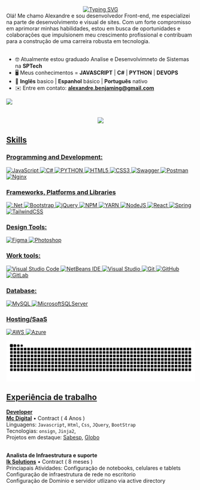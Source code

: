 <div align="center">
  <a href="https://git.io/typing-svg">
    <img src="https://readme-typing-svg.demolab.com?font=Fira+Code&weight=500&size=22&pause=1000&color=0000ff&center=true&vCenter=true&random=false&width=524&lines=%E2%8A%B9+Ola,+seja+bem+vindo+ao+meu+perfil!+%CB%99%E1%B5%95%CB%99+%E2%8A%B9+" alt="Typing SVG">
  </a>
</div>




<section align="left">
  Olá! Me chamo Alexandre e sou desenvolvedor Front-end, me especializei na parte de desenvolvimento e visual de sites. Com um forte compromisso em aprimorar minhas habilidades, estou em busca de oportunidades e colaborações que impulsionem meu crescimento profissional e contribuam para a construção de uma carreira robusta em tecnologia.<br> <br>
 
 - :nerd_face: Atualmente estou graduado Analise e Desenvolvimneto de Sistemas na **SPTech**
 - :desktop_computer: Meus conhecimentos = **JAVASCRIPT** | **C#** | **PYTHON** | **DEVOPS**
 - :open_book: **Inglês** basico | **Espanhol** básico | **Português** nativo
 - ✉️ Entre em contato: **alexandre.benjaming@gmail.com**
 
 <a href="https://www.linkedin.com/in/alexandrebenjamin" target="_blank"><img src="https://img.shields.io/badge/-LinkedIn-%230077B5?style=for-the-badge&logo=linkedin&logoColor=white" target="_blank"></a>
 
</section>
<br>
 <div align="center">
   <a href="https://github.com/AlexandreBen">
   <img height="180em" src="https://github-readme-stats.vercel.app/api?username=AlexandreBen&show_icons=true&theme=radical&include_all_commits=true&count_private=true"/>
     
</div>
   
</div>

## Skills

### Programming and Development:
![JavaScript](https://img.shields.io/badge/javascript-%23323330.svg?style=for-the-badge&logo=javascript&logoColor=%23F7DF1E)
![C#](https://img.shields.io/badge/c%23-%23239120.svg?style=for-the-badge&logo=csharp&logoColor=white)
![PYTHON](https://img.shields.io/badge/PYTHON-777BB4?style=for-the-badge&logo=python&logoColor=white)
![HTML5](https://img.shields.io/badge/html5-%23E34F26.svg?style=for-the-badge&logo=html5&logoColor=white)
![CSS3](https://img.shields.io/badge/css3-%231572B6.svg?style=for-the-badge&logo=css3&logoColor=white)
![Swagger](https://img.shields.io/badge/-Swagger-%23Clojure?style=for-the-badge&logo=swagger&logoColor=white)
![Postman](https://img.shields.io/badge/Postman-FF6C37?style=for-the-badge&logo=postman&logoColor=white)
![Nginx](https://img.shields.io/badge/nginx-%23009639.svg?style=for-the-badge&logo=nginx&logoColor=white)

### Frameworks, Platforms and Libraries
![.Net](https://img.shields.io/badge/.NET-5C2D91?style=for-the-badge&logo=.net&logoColor=white)
![Bootstrap](https://img.shields.io/badge/bootstrap-%238511FA.svg?style=for-the-badge&logo=bootstrap&logoColor=white)
![jQuery](https://img.shields.io/badge/jquery-%230769AD.svg?style=for-the-badge&logo=jquery&logoColor=white)
![NPM](https://img.shields.io/badge/NPM-%23CB3837.svg?style=for-the-badge&logo=npm&logoColor=white)
![YARN](https://img.shields.io/badge/YARN-%23CB3837.svg?style=for-the-badge&logo=yarn&logoColor=white)
![NodeJS](https://img.shields.io/badge/node.js-6DA55F?style=for-the-badge&logo=node.js&logoColor=white)
![React](https://img.shields.io/badge/react-%2320232a.svg?style=for-the-badge&logo=react&logoColor=%2361DAFB)
![Spring](https://img.shields.io/badge/spring-%236DB33F.svg?style=for-the-badge&logo=spring&logoColor=white)
![TailwindCSS](https://img.shields.io/badge/tailwindcss-%2338B2AC.svg?style=for-the-badge&logo=tailwind-css&logoColor=white)
### Design Tools:
![Figma](https://img.shields.io/badge/figma-%23F24E1E.svg?style=for-the-badge&logo=figma&logoColor=white)
![Photoshop](https://img.shields.io/badge/Photoshop-%230A0FFF.svg?style=for-the-badge&logo=Photoshop&logoColor=white)

### Work tools:
![Visual Studio Code](https://img.shields.io/badge/Visual%20Studio%20Code-0078d7.svg?style=for-the-badge&logo=visual-studio-code&logoColor=white)
![NetBeans IDE](https://img.shields.io/badge/NetBeans_IDE-1B6AC6.svg?style=for-the-badge&logo=apache-netbeans-ide&logoColor=white)
![Visual Studio](https://img.shields.io/badge/Visual%20Studio-5C2D91.svg?style=for-the-badge&logo=visual-studio&logoColor=white)
![Git](https://img.shields.io/badge/git-%23F05033.svg?style=for-the-badge&logo=git&logoColor=white)
![GitHub](https://img.shields.io/badge/github-%23121011.svg?style=for-the-badge&logo=github&logoColor=white)
![GitLab](https://img.shields.io/badge/gitlab-%23181717.svg?style=for-the-badge&logo=gitlab&logoColor=white)

### Database:
![MySQL](https://img.shields.io/badge/mysql-4479A1.svg?style=for-the-badge&logo=mysql&logoColor=white)
![MicrosoftSQLServer](https://img.shields.io/badge/Microsoft%20SQL%20Server-CC2927?style=for-the-badge&logo=microsoft%20sql%20server&logoColor=white)

### Hosting/SaaS
![AWS](https://img.shields.io/badge/AWS-%23FF9900.svg?style=for-the-badge&logo=amazon-aws&logoColor=white)
![Azure](https://img.shields.io/badge/azure-%230072C6.svg?style=for-the-badge&logo=microsoftazure&logoColor=white)
<br>

<picture align="center">
  <source media="(prefers-color-scheme: dark)" srcset="https://raw.githubusercontent.com/AlexandreBen/AlexandreBen/output/github-contribution-grid-snake-dark.svg">
  <source media="(prefers-color-scheme: light)" srcset="https://raw.githubusercontent.com/AlexandreBen/AlexandreBen/output/github-contribution-grid-snake-dark.svg">
  <img align="center" alt="github contribution grid snake animation" src="https://raw.githubusercontent.com/AlexandreBen/AlexandreBen/output/github-contribution-grid-snake.svg">
</picture>


## Experiência de trabalho

**Developer** \
[**Mc Digital**](https://www.mcdigital.com.br/) • Contract ( 4 Anos ) \
Linguagens: `Javascript`, `Html`, `Css`, `JQuery`, `BootStrap` \
Tecnologias: `onsign`, `Jinja2`, \
Projetos em destaque: [Sabesp](), [Globo]()
<br/>
<br/>


**Analista de Infraestrutura e suporte** \
[**Ik Solutions**](https://www.ik.com.br/) • Contract ( 8 meses ) \
Princiapais Atividades: 
Configuração de notebooks, celulares e tablets \
Configuração de infraestrutura de rede no escritorio \
Configuração de  Dominio e servidor utlizano via active directory \
<br/>
<br/>


